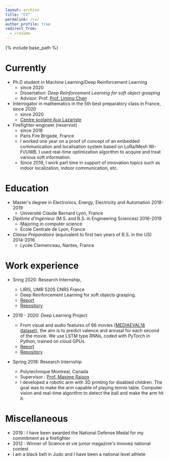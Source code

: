 ```yaml
---
layout: archive
title: "CV"
permalink: /cv/
author_profile: true
redirect_from:
  - /resume
---
```


{% include base_path %}

Currently
======
* Ph.D student in Machine Learning/Deep Reinforcement Learning
  * since 2020
  * Dissertation: _Deep Reinforcement Learning for soft object grasping_
  * Advisor: Prof. [Prof. Liming Chen](https://sites.google.com/view/limingchen/accueil)
* Interrogator in mathematics in the 5th best preparatory class in France, since 2020
  * since 2020
  * [Centre scolaire Aux Lazariste](https://www.letudiant.fr/palmares/classement-prepa/fiche/etablissement-centre-scolaire-aux-lazaristes-6257.html)
* Firefighter-engineer (reservist)
  * since 2018 
  * Paris Fire Brigade, France
  * I worked one year on a proof of concept of an embedded communication and localisation system based on LoRa/Mesh Wi-Fi/UWB. I used real-time optimization algorithm to acquire and treat various soft information.
  * Since 2019, I work part time in support of innovation topics such as indoor localization, indoor communication, etc.

Education
======
* Master's degree in Electronics, Energy, Electricity and Automation 2018-2019
  * Université Claude Bernard Lyon, France
* _Diplôme d’Ingénieur_ (M.S. and B.S. in Engineering Sciences) 2016-2019
  * Majoring in computer science
  * École Centrale de Lyon, France
* _Classe Préparatoire_ (equivalent to first two years of B.S. in the US) 2014-2016
  * Lycée Clemenceau, Nantes, France




Work experience
======
* Sring 2020: Research Internship,
  * LIRIS, UMR 5205 CNRS France
  * Deep Reinforcement Learning for soft objects grasping. 
  * [Report](../files/TFErapport.pdf)
  * [Repository](https://github.com/qgallouedec/panda-gym) 

* 2019 - 2020: Deep Learning Project
  * From visual and audio features of 66 movies ([MEDIAEVAL18 dataset](http://www.multimediaeval.org/mediaeval2018/)), the aim is to predict valence and arousal for each second of the movie. We use LSTM type RNNs, coded with PyTorch in Python, trained on cloud GPUs.
  * [Report](../files/Rapport_Emotion_Project.pdf)
  * [Repository](https://github.com/KongHag/emotion_project)

* Spring 2018: Research Internship
  * Polytechnique Montreal, Canada
  * Supervisor : [Prof. Maxime Raison](https://www.polymtl.ca/expertises/en/raison-maxime)
  * I developed a robotic arm with 3D printing for disabled children. The goal was to make the arm capable of playing tennis table. Computer vision and real-time algorithm to detect the ball and make the arm hit it.



<!-- Publications
======
  <ul>{% for post in site.publications %}
    {% include archive-single-cv.html %}
  {% endfor %}</ul> -->
  
<!-- Talks
======
  <ul>{% for post in site.talks %}
    {% include archive-single-talk-cv.html %}
  {% endfor %}</ul> -->
  
<!-- Teaching
======
  <ul>{% for post in site.teaching %}
    {% include archive-single-cv.html %}
  {% endfor %}</ul> -->
  
Miscellaneous
======
* 2019 : I have been awarded the National Defense Medal for my commitment as a firefighter
* 2012 : Winner of Science et vie junior magazine's Innovez national contest
* I am a black belt in Judo and I have been a national level athlete
